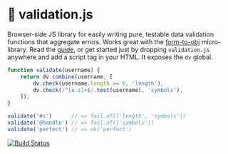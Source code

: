 # 🌿 validation.js

Browser-side JS library for easily writing pure, testable data
validation functions that aggregate errors. Works great with the
[form-to-obj](https://github.com/chrisdavies/form-to-obj)
micro-library. Read the [guide](docs/guide.md), or get started
just by dropping `validation.js` anywhere and add a script tag
in your HTML. It exposes the `dv` global.

```js
function validate(username) {
    return dv.combine(username, [
        dv.check(username.length >= 6, 'length'),
        dv.check(/^[a-z]+$/.test(username), 'symbols'),
    ]);
}

validate('#s')      // => fail.of(['length', 'symbols'])
validate('@handle') // => fail.of(['symbols'])
validate('perfect') // => ok('perfect')
```

[![Build Status](https://travis-ci.org/eugene-eeo/validation.js.svg?branch=master)](https://travis-ci.org/eugene-eeo/validation.js)

